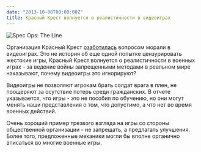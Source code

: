 ```yaml
---
date: "2013-10-08T00:00:00Z"
title: Красный Крест волнуется о реалистичности в видеоиграх
---
```


![Spec Ops: The Line](/img/posts/spec-ops-the-line.jpg)

Организация Красный Крест [озаботилась](http://www.polygon.com/2013/10/7/4812356/why-the-red-cross-cares-how-video-games-treat-war-crimes) вопросом морали в видеоиграх. Это не история об еще одной попытке цензурировать жестокие игры, Красный Крест волнуется о реалистичности в военных играх - за ведение войны запрещенными методами в реальном мире наказывают, почему видеоигры это игнорируют?

Видеоигры не позволяют игрокам брать солдат врага в плен, не поощеряют за осутствие потерь среди гражданских. В отчете указывается, что игры - это не пособия по обучению, но они могут менять наши представления о том, что допустимо, а что нет во время военных действий.

Очень хороший пример трезвого взгляда на игры со стороны общественной организации - не запрещать, а предлагать улучшения. Более того, предложенные механики могли бы вполне органично вписаться во многие военные игры.